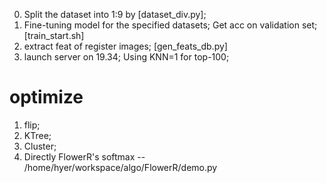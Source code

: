 0. Split the dataset into 1:9 by [dataset_div.py];
1. Fine-tuning model for the specified datasets; Get acc on validation set; [train_start.sh]
2. extract feat of register images; [gen_feats_db.py]
2. launch server on 19.34; Using KNN=1 for top-100;



# optimize
1. flip;
2. KTree;
3. Cluster;
4. Directly FlowerR's softmax -- /home/hyer/workspace/algo/FlowerR/demo.py

